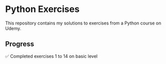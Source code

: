 # Python Exercises

This repository contains my solutions to exercises from a Python course on Udemy.

## Progress

✅ Completed exercises 1 to 14 on basic level
